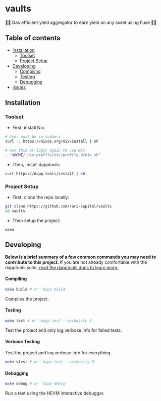 # vaults

🧙‍♂️ Gas efficient yield aggregator to earn yield on any asset using Fuse 🧙‍♂️

## Table of contents

- [Installation](#installation)
  - [Toolset](#toolset)
  - [Project Setup](#project-setup)
- [Developing](#developing)
  - [Compiling](#compiling)
  - [Testing](#testing)
  - [Debugging](#debugging)
- [Issues](https://github.com/rari-capital/vaults/projects/1)

## Installation

### Toolset

- First, install Nix:

```sh
# User must be in sudoers
curl -L https://nixos.org/nix/install | sh

# Run this or login again to use Nix
. "$HOME/.nix-profile/etc/profile.d/nix.sh"
```

- Then, install dapptools:

```sh
curl https://dapp.tools/install | sh
```

### Project Setup

- First, clone the repo locally:

```sh
git clone https://github.com/rari-capital/vaults
cd vaults
```

- Then setup the project:

```
make
```

## Developing

**Below is a brief summary of a few common commands you may need to contribute to this project.** If you are not already comfortable with the dapptools suite, [read the dapptools docs to learn more.](https://github.com/dapphub/dapptools/tree/master/src/dapp)

#### Compiling

```sh
make build # or 'dapp build'
```

Compiles the project.

#### Testing

```sh
make test # or 'dapp test --verbosity 1'
```

Test the project and only log verbose info for failed tests.

#### Verbose Testing

Test the project and log verbose info for everything.

```sh
make vtest # or 'dapp test --verbosity 3'
```

#### Debugging

```sh
make debug # or 'dapp debug'
```

Run a test using the HEVM interactive debugger.
